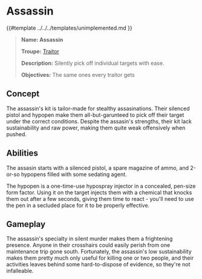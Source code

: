 # Assassin

{{#template ../../../templates/unimplemented.md }}

> **Name: Assassin**
>
> **Troupe:** [Traitor](https://github.com/EphemeralSpace/docs/blob/master/src/design/masks/traitors.md)
>
> **Description:** Silently pick off individual targets with ease.
>
> **Objectives:** The same ones every traitor gets

## Concept
The assassin's kit is tailor-made for stealthy assasinations. Their silenced pistol and hypopen make them all-but-garunteed to pick off their target under the correct conditions. Despite the assasin's strengths, their kit lack sustainability and raw power, making them quite weak offensively when pushed.

## Abilities
The assasin starts with a silenced pistol, a spare magazine of ammo, and 2-or-so hypopens filled with some sedating agent.

The hypopen is a one-time-use hypospray injector in a concealed, pen-size form factor. Using it on the target injects them with a chemical that knocks them out after a few seconds, giving them time to react - you'll need to use the pen in a secluded place for it to be properly effective.

## Gameplay
The assassin's specialty in silent murder makes them a frightening presence. Anyone in their crosshairs could easily perish from one maintenance trip gone south. Fortunately, the assassin's low sustainability makes them pretty much only useful for killing one or two people, and their activities leaves behind some hard-to-dispose of evidence, so they're not infalleable.
